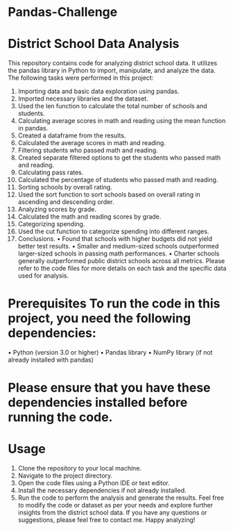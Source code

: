 # Pandas-Challenge
# District School Data Analysis 
This repository contains code for analyzing district school data. It utilizes the pandas library in Python to import, manipulate, and analyze the data. The following tasks were performed in this project:
1. Importing data and basic data exploration using pandas. 
2. Imported necessary libraries and the dataset. 
3. Used the len function to calculate the total number of schools and students. 
4. Calculating average scores in math and reading using the mean function in pandas.
5. Created a dataframe from the results. 
6. Calculated the average scores in math and reading. 
7. Filtering students who passed math and reading. 
8. Created separate filtered options to get the students who passed math and reading.
9. Calculating pass rates. 
10. Calculated the percentage of students who passed math and reading. 
11. Sorting schools by overall rating. 
12. Used the sort function to sort schools based on overall rating in ascending and descending order. 
13. Analyzing scores by grade. 
14. Calculated the math and reading scores by grade.
15. Categorizing spending.
16. Used the cut function to categorize spending into different ranges.
17. Conclusions.
    • Found that schools with higher budgets did not yield better test results.
    • Smaller and medium-sized schools outperformed larger-sized schools in passing math performances.
    • Charter schools generally outperformed public district schools across all metrics. Please refer to the code files for more details on each task and the specific data used for analysis.
# Prerequisites To run the code in this project, you need the following dependencies: 
• Python (version 3.0 or higher) 
• Pandas library 
• NumPy library (if not already installed with pandas) 
# Please ensure that you have these dependencies installed before running the code. 
# Usage 
1. Clone the repository to your local machine.
2. Navigate to the project directory.
3. Open the code files using a Python IDE or text editor.
4. Install the necessary dependencies if not already installed.
5. Run the code to perform the analysis and generate the results.
 Feel free to modify the code or dataset as per your needs and explore further insights from the district school data.
If you have any questions or suggestions, please feel free to contact me. Happy analyzing!
